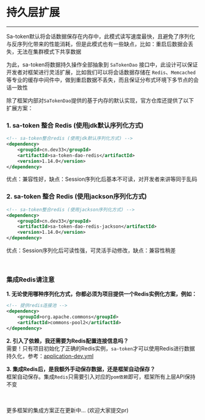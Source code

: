 # 持久层扩展
--- 

Sa-token默认将会话数据保存在内存中，此模式读写速度最快，且避免了序列化与反序列化带来的性能消耗，但是此模式也有一些缺点，比如：重启后数据会丢失，无法在集群模式下共享数据

为此，sa-token将数据持久操作全部抽象到 `SaTokenDao` 接口中，此设计可以保证开发者对框架进行灵活扩展，比如我们可以将会话数据存储在 `Redis`、`Memcached`等专业的缓存中间件中，做到重启数据不丢失，而且保证分布式环境下多节点的会话一致性

除了框架内部对`SaTokenDao`提供的基于内存的默认实现，官方仓库还提供了以下扩展方案：<br>


### 1. sa-token 整合 Redis (使用jdk默认序列化方式)
``` xml 
<!-- sa-token整合redis (使用jdk默认序列化方式) -->
<dependency>
	<groupId>cn.dev33</groupId>
	<artifactId>sa-token-dao-redis</artifactId>
	<version>1.14.0</version>
</dependency>
```
优点：兼容性好，缺点：Session序列化后基本不可读，对开发者来讲等同于乱码


### 2. sa-token 整合 Redis (使用jackson序列化方式)
``` xml 
<!-- sa-token整合redis (使用jackson序列化方式) -->
<dependency>
	<groupId>cn.dev33</groupId>
	<artifactId>sa-token-dao-redis-jackson</artifactId>
	<version>1.14.0</version>
</dependency>
```
优点：Session序列化后可读性强，可灵活手动修改，缺点：兼容性稍差


<br>

### 集成Redis请注意


**1. 无论使用哪种序列化方式，你都必须为项目提供一个Redis实例化方案，例如：**
``` xml
<!-- 提供redis连接池 -->
<dependency>
	<groupId>org.apache.commons</groupId>
	<artifactId>commons-pool2</artifactId>
</dependency>
```

**2. 引入了依赖，我还需要为Redis配置连接信息吗？** <br>
需要！只有项目初始化了正确的Redis实例，`sa-token`才可以使用Redis进行数据持久化，参考：[application-dev.yml](https://gitee.com/sz6/sa-plus/blob/master/sp-server/src/main/resources/application-dev.yml)


**3. 集成Redis后，是我额外手动保存数据，还是框架自动保存？** <br>
框架自动保存。集成`Redis`只需要引入对应的`pom依赖`即可，框架所有上层API保持不变


<br><br>
更多框架的集成方案正在更新中... (欢迎大家提交pr)



